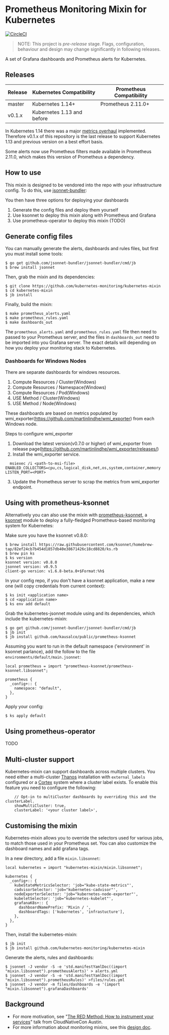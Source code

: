 # Prometheus Monitoring Mixin for Kubernetes
[![CircleCI](https://circleci.com/gh/kubernetes-monitoring/kubernetes-mixin/tree/master.svg?style=shield)](https://circleci.com/gh/kubernetes-monitoring/kubernetes-mixin)

> NOTE: This project is *pre-release* stage. Flags, configuration, behaviour and design may change significantly in following releases.

A set of Grafana dashboards and Prometheus alerts for Kubernetes.

## Releases

| Release | Kubernetes Compatibility   | Prometheus Compatibility |
| ------- | -------------------------- | ------------------------ |
| master  | Kubernetes 1.14+           | Prometheus 2.11.0+       |
| v0.1.x  | Kubernetes 1.13 and before |                          |

In Kubernetes 1.14 there was a major [metrics overhaul](https://github.com/kubernetes/enhancements/blob/master/keps/sig-instrumentation/0031-kubernetes-metrics-overhaul.md) implemented.
Therefore v0.1.x of this repository is the last release to support Kubernetes 1.13 and previous version on a best effort basis.

Some alerts now use Prometheus filters made available in Prometheus 2.11.0, which makes this version of Prometheus a dependency.

## How to use

This mixin is designed to be vendored into the repo with your infrastructure config.
To do this, use [jsonnet-bundler](https://github.com/jsonnet-bundler/jsonnet-bundler):

You then have three options for deploying your dashboards
1. Generate the config files and deploy them yourself
1. Use ksonnet to deploy this mixin along with Prometheus and Grafana
1. Use prometheus-operator to deploy this mixin (TODO)

## Generate config files

You can manually generate the alerts, dashboards and rules files, but first you
must install some tools:

```
$ go get github.com/jsonnet-bundler/jsonnet-bundler/cmd/jb
$ brew install jsonnet
```

Then, grab the mixin and its dependencies:

```
$ git clone https://github.com/kubernetes-monitoring/kubernetes-mixin
$ cd kubernetes-mixin
$ jb install
```

Finally, build the mixin:

```
$ make prometheus_alerts.yaml
$ make prometheus_rules.yaml
$ make dashboards_out
```

The `prometheus_alerts.yaml` and `prometheus_rules.yaml` file then need to passed
to your Prometheus server, and the files in `dashboards_out` need to be imported
into you Grafana server.  The exact details will depending on how you deploy your
monitoring stack to Kubernetes.

### Dashboards for Windows Nodes
There are separate dashboards for windows resources.
1) Compute Resources / Cluster(Windows)
2) Compute Resources / Namespace(Windows)
3) Compute Resources / Pod(Windows)
4) USE Method / Cluster(Windows)
5) USE Method / Node(Windows)

These dashboards are based on metrics populated by wmi_exporter(https://github.com/martinlindhe/wmi_exporter) from each Windows node.

Steps to configure wmi_exporter
1) Download the latest version(v0.7.0 or higher) of wmi_exporter from release page(https://github.com/martinlindhe/wmi_exporter/releases/)
2) Install the wmi_exporter service.
```
  msiexec /i <path-to-msi-file> ENABLED_COLLECTORS=cpu,cs,logical_disk,net,os,system,container,memory LISTEN_PORT=<PORT>
```
3) Update the Prometheus server to scrap the metrics from wmi_exporter endpoint.


## Using with prometheus-ksonnet

Alternatively you can also use the mixin with
[prometheus-ksonnet](https://github.com/kausalco/public/tree/master/prometheus-ksonnet),
a [ksonnet](https://github.com/ksonnet/ksonnet) module to deploy a fully-fledged
Prometheus-based monitoring system for Kubernetes:

Make sure you have the ksonnet v0.8.0:

```
$ brew install https://raw.githubusercontent.com/ksonnet/homebrew-tap/82ef24cb7b454d1857db40e38671426c18cd8820/ks.rb
$ brew pin ks
$ ks version
ksonnet version: v0.8.0
jsonnet version: v0.9.5
client-go version: v1.6.8-beta.0+$Format:%h$
```

In your config repo, if you don't have a ksonnet application, make a new one (will copy credentials from current context):

```
$ ks init <application name>
$ cd <application name>
$ ks env add default
```

Grab the kubernetes-jsonnet module using and its dependencies, which include
the kubernetes-mixin:

```
$ go get github.com/jsonnet-bundler/jsonnet-bundler/cmd/jb
$ jb init
$ jb install github.com/kausalco/public/prometheus-ksonnet

```

Assuming you want to run in the default namespace ('environment' in ksonnet parlance), add the follow to the file `environments/default/main.jsonnet`:

```
local prometheus = import "prometheus-ksonnet/prometheus-ksonnet.libsonnet";

prometheus {
  _config+:: {
    namespace: "default",
  },
}
```

Apply your config:

```
$ ks apply default
```

## Using prometheus-operator

TODO

## Multi-cluster support

Kubernetes-mixin can support dashboards across multiple clusters. You need either a multi-cluster [Thanos](https://github.com/improbable-eng/thanos) installation with `external_labels` configured or a [Cortex](https://github.com/cortexproject/cortex) system where a cluster label exists. To enable this feature you need to configure the following:

```
    // Opt-in to multiCluster dashboards by overriding this and the clusterLabel.
    showMultiCluster: true,
    clusterLabel: '<your cluster label>',
```

## Customising the mixin

Kubernetes-mixin allows you to override the selectors used for various jobs,
to match those used in your Prometheus set. You can also customize the dashboard
names and add grafana tags.

In a new directory, add a file `mixin.libsonnet`:

```
local kubernetes = import "kubernetes-mixin/mixin.libsonnet";

kubernetes {
  _config+:: {
    kubeStateMetricsSelector: 'job="kube-state-metrics"',
    cadvisorSelector: 'job="kubernetes-cadvisor"',
    nodeExporterSelector: 'job="kubernetes-node-exporter"',
    kubeletSelector: 'job="kubernetes-kubelet"',
    grafanaK8s+:: {
      dashboardNamePrefix: 'Mixin / ',
      dashboardTags: ['kubernetes', 'infrastucture'],
    },
  },
}
```

Then, install the kubernetes-mixin:

```
$ jb init
$ jb install github.com/kubernetes-monitoring/kubernetes-mixin
```

Generate the alerts, rules and dashboards:

```
$ jsonnet -J vendor -S -e 'std.manifestYamlDoc((import "mixin.libsonnet").prometheusAlerts)' > alerts.yml
$ jsonnet -J vendor -S -e 'std.manifestYamlDoc((import "mixin.libsonnet").prometheusRules)' >files/rules.yml
$ jsonnet -J vendor -m files/dashboards -e '(import "mixin.libsonnet").grafanaDashboards'
```

## Background

* For more motivation, see
"[The RED Method: How to instrument your services](https://kccncna17.sched.com/event/CU8K/the-red-method-how-to-instrument-your-services-b-tom-wilkie-kausal?iframe=no&w=100%&sidebar=yes&bg=no)" talk from CloudNativeCon Austin.
* For more information about monitoring mixins, see this [design doc](https://docs.google.com/document/d/1A9xvzwqnFVSOZ5fD3blKODXfsat5fg6ZhnKu9LK3lB4/edit#).
